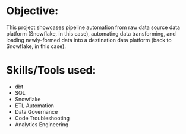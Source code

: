 # Objective: 
This project showcases pipeline automation from raw data source data platform (Snowflake, in this case), automating data transforming, and loading newly-formed data into a destination data platform (back to Snowflake, in this case).

# Skills/Tools used:
+ dbt
+ SQL
+ Snowflake
+ ETL Automation
+ Data Governance
+ Code Troubleshooting
+ Analytics Engineering

